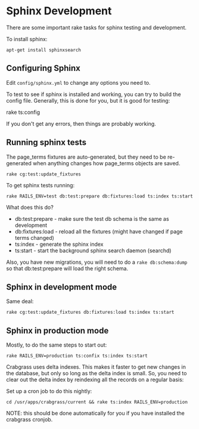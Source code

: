 Sphinx Development
===============================

There are some important rake tasks for sphinx testing and development.

To install sphinx:

    apt-get install sphinxsearch

Configuring Sphinx
--------------------------------------

Edit `config/sphinx.yml` to change any options you need to.

To test to see if sphinx is installed and working, you can try to build the
config file. Generally, this is done for you, but it is good for testing:

  rake ts:config

If you don't get any errors, then things are probably working.

Running sphinx tests
------------------------------------

The page_terms fixtures are auto-generated, but they need to be re-generated
when anything changes how page_terms objects are saved.

    rake cg:test:update_fixtures

To get sphinx tests running:

    rake RAILS_ENV=test db:test:prepare db:fixtures:load ts:index ts:start

What does this do?

* db:test:prepare - make sure the test db schema is the same as development
* db:fixtures:load - reload all the fixtures (might have changed if page terms changed)
* ts:index - generate the sphinx index
* ts:start - start the background sphinx search daemon (searchd)

Also, you have new migrations, you will need to do a `rake db:schema:dump` so
that db:test:prepare will load the right schema.

Sphinx in development mode
----------------------------------------

Same deal:

    rake cg:test:update_fixtures db:fixtures:load ts:index ts:start

Sphinx in production mode
---------------------------------------------

Mostly, to do the same steps to start out:

    rake RAILS_ENV=production ts:confix ts:index ts:start

Crabgrass uses delta indexes. This makes it faster to get new changes in the database,
but only so long as the delta index is small. So, you need to clear out the delta index
by reindexing all the records on a regular basis:

Set up a cron job to do this nightly:

    cd /usr/apps/crabgrass/current && rake ts:index RAILS_ENV=production

NOTE: this should be done automatically for you if you have installed the crabgrass cronjob.
